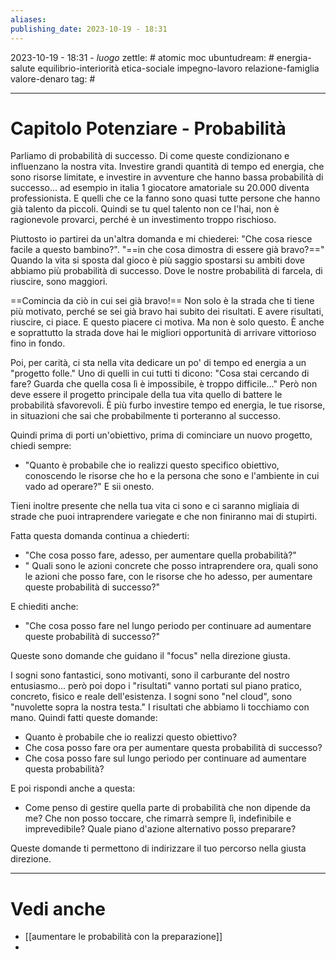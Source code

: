 ```yaml
---
aliases: 
publishing_date: 2023-10-19 - 18:31
---
```

2023-10-19 - 18:31 - *luogo*
zettle: # atomic moc
ubuntudream: # energia-salute equilibrio-interiorità etica-sociale impegno-lavoro relazione-famiglia valore-denaro 
tag: #

---
# Capitolo Potenziare - Probabilità

Parliamo di probabilità di successo. Di come queste condizionano e influenzano la nostra vita.
Investire grandi quantità di tempo ed energia, che sono risorse limitate, e investire in avventure che hanno bassa probabilità di successo... ad esempio in italia 1 giocatore amatoriale su 20.000 diventa professionista. E quelli che ce la fanno sono quasi tutte persone che hanno già talento da piccoli. Quindi se tu quel talento non ce l'hai, non è ragionevole provarci, perché è un investimento troppo rischioso.

Piuttosto io partirei da un'altra domanda e mi chiederei: "Che cosa riesce facile a questo bambino?". "==in che cosa dimostra di essere già bravo?=="
Quando la vita si sposta dal gioco è più saggio spostarsi su ambiti dove abbiamo più probabilità di successo. Dove le nostre probabilità di farcela, di riuscire, sono maggiori.

==Comincia da ciò in cui sei già bravo!==
Non solo è la strada che ti tiene più motivato, perché se sei già bravo hai subito dei risultati. E avere risultati, riuscire, ci piace. E questo piacere ci motiva. Ma non è solo questo. È anche e soprattutto la strada dove hai le migliori opportunità di arrivare vittorioso fino in fondo.

Poi, per carità, ci sta nella vita dedicare un po' di tempo ed energia a un "progetto folle." Uno di quelli in cui tutti ti dicono: "Cosa stai cercando di fare? Guarda che quella cosa lì è impossibile, è troppo difficile..."
Però non deve essere il progetto principale della tua vita quello di battere le probabilità sfavorevoli. È più furbo investire tempo ed energia, le tue risorse, in situazioni che sai che probabilmente ti porteranno al successo.

Quindi prima di porti un'obiettivo, prima di cominciare un nuovo progetto, chiedi sempre:
- "Quanto è probabile che io realizzi questo specifico obiettivo, conoscendo le risorse che ho e la persona che sono e l'ambiente in cui vado ad operare?"
E sii onesto.

Tieni inoltre presente che nella tua vita ci sono e ci saranno migliaia di strade che puoi intraprendere variegate e che non finiranno mai di stupirti.

Fatta questa domanda continua a chiederti:
- "Che cosa posso fare, adesso, per aumentare quella probabilità?"
- " Quali sono le azioni concrete che posso intraprendere ora, quali sono le azioni che posso fare, con le risorse che ho adesso, per aumentare queste probabilità di successo?"

E chiediti anche:
- "Che cosa posso fare nel lungo periodo per continuare ad aumentare queste probabilità di successo?"

Queste sono domande che guidano il "focus" nella direzione giusta.

I sogni sono fantastici, sono motivanti, sono il carburante del nostro entusiasmo... però poi dopo i "risultati" vanno portati sul piano pratico, concreto, fisico e reale dell'esistenza.
I sogni sono "nel cloud", sono "nuvolette sopra la nostra testa."
I risultati che abbiamo li tocchiamo con mano.
Quindi fatti queste domande: 
- Quanto è probabile che io realizzi questo obiettivo?
- Che cosa posso fare ora per aumentare questa probabilità di successo?
- Che cosa posso fare sul lungo periodo per continuare ad aumentare questa probabilità?

E poi rispondi anche a questa:
- Come penso di gestire quella parte di probabilità che non dipende da me? 
  Che non posso toccare, che rimarrà sempre lì, indefinibile e imprevedibile?
  Quale piano d'azione alternativo posso preparare?

Queste domande ti permettono di indirizzare il tuo percorso nella giusta direzione. 


---
# Vedi anche
- [[aumentare le probabilità con la preparazione]]
- 